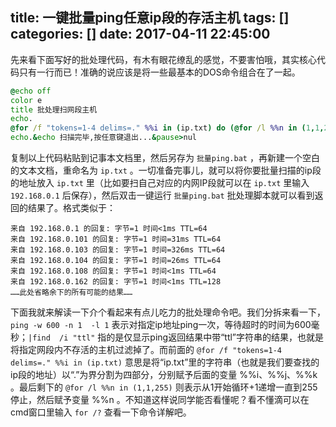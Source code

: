 title: 一键批量ping任意ip段的存活主机
tags: []
categories: []
date: 2017-04-11 22:45:00
---
先来看下面写好的批处理代码，有木有眼花缭乱的感觉，不要害怕哦，其实核心代码只有一行而已！准确的说应该是将一些最基本的DOS命令组合在了一起。

```bat
@echo off
color e
title 批处理扫网段主机
echo.
@for /f "tokens=1-4 delims=." %%i in (ip.txt) do (@for /l %%n in (1,1,255) do @ping -w 600 -n 1 -l 1 %%i.%%j.%%k.%%n|find  /i "ttl")
echo.&echo 扫描完毕,按任意键退出...&pause>nul
```

复制以上代码粘贴到记事本文档里，然后另存为 `批量ping.bat` ，再新建一个空白的文本文档，重命名为 `ip.txt` 。一切准备完事儿，就可以将你要批量扫描的ip段的地址放入 `ip.txt` 里（比如要扫自己对应的内网IP段就可以在 `ip.txt` 里输入 `192.168.0.1` 后保存），然后双击一键运行 `批量ping.bat` 批处理脚本就可以看到返回的结果了。格式类似于：

```
来自 192.168.0.1 的回复: 字节=1 时间<1ms TTL=64
来自 192.168.0.101 的回复: 字节=1 时间=31ms TTL=64
来自 192.168.0.103 的回复: 字节=1 时间=326ms TTL=64
来自 192.168.0.104 的回复: 字节=1 时间=26ms TTL=64
来自 192.168.0.108 的回复: 字节=1 时间<1ms TTL=64
来自 192.168.0.162 的回复: 字节=1 时间<1ms TTL=128
……此处省略余下的所有可能的结果……
```
下面我就来解读一下介个看起来有点儿吃力的批处理命令吧。我们分拆来看一下，`ping -w 600 -n 1  -l 1` 表示对指定ip地址ping一次，等待超时的时间为600毫秒；`|find  /i "ttl"` 指的是仅显示ping返回结果中带“ttl”字符串的结果，也就是将指定网段内不存活的主机过滤掉了。而前面的 `@for /f "tokens=1-4 delims=." %%i in (ip.txt)`  意思是将“ip.txt”里的字符串（也就是我们要查找的ip段的地址）以“.”为界分割为四部分，分别赋予后面的变量 %%i、%%j、%%k 。最后剩下的 `@for /l %%n in (1,1,255)` 则表示从1开始循环+1递增一直到255停止，然后赋予变量 %%n 。不知道这样说同学能否看懂呢？看不懂滴可以在cmd窗口里输入 `for /?` 查看一下命令详解吧。